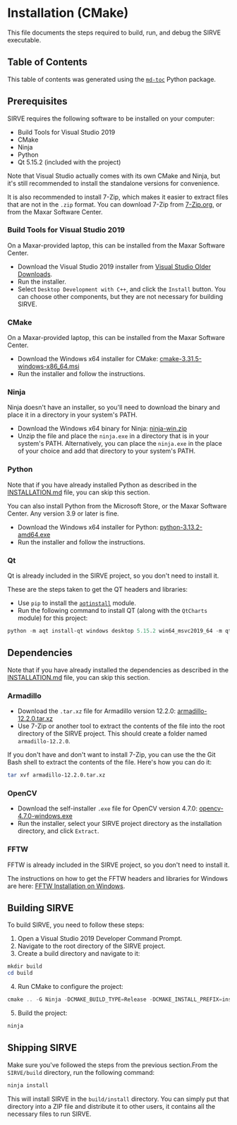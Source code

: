 # Installation (CMake)

This file documents the steps required to build, run, and debug the SIRVE executable.

## Table of Contents

<!--TOC-->
<!--TOC-->

This table of contents was generated using the [`md-toc`](https://pypi.org/project/md-toc/) Python package.

## Prerequisites

SIRVE requires the following software to be installed on your computer:

* Build Tools for Visual Studio 2019
* CMake
* Ninja
* Python
* Qt 5.15.2 (included with the project)

Note that Visual Studio actually comes with its own CMake and Ninja, but it's
still recommended to install the standalone versions for convenience.

It is also recommended to install 7-Zip, which makes it easier to extract files
that are not in the `.zip` format. You can download 7-Zip from
[7-Zip.org](https://www.7-zip.org/), or from the Maxar Software Center.

### Build Tools for Visual Studio 2019

On a Maxar-provided laptop, this can be installed from the Maxar Software Center.

* Download the Visual Studio 2019 installer from
  [Visual Studio Older Downloads](https://visualstudio.microsoft.com/vs/older-downloads/#visual-studio-2019-and-other-products).
* Run the installer. 
* Select `Desktop Development with C++`, and click the `Install` button. You can
  choose other components, but they are not necessary for building SIRVE.

### CMake

On a Maxar-provided laptop, this can be installed from the Maxar Software Center.

* Download the Windows x64 installer for CMake: [cmake-3.31.5-windows-x86_64.msi](https://github.com/Kitware/CMake/releases/download/v3.31.5/cmake-3.31.5-windows-x86_64.msi)
* Run the installer and follow the instructions.

### Ninja

Ninja doesn't have an installer, so you'll need to download the binary and place
it in a directory in your system's PATH.

* Download the Windows x64 binary for Ninja: [ninja-win.zip](https://github.com/ninja-build/ninja/releases/download/v1.12.1/ninja-win.zip)
* Unzip the file and place the `ninja.exe` in a directory that is in your 
  system's PATH. Alternatively, you can place the `ninja.exe` in the place 
  of your choice and add that directory to your system's PATH.

### Python

Note that if you have already installed Python as described in the
[INSTALLATION.md](INSTALLATION.md) file, you can skip this section.

You can also install Python from the Microsoft Store, or the Maxar Software 
Center. Any version 3.9 or later is fine.

* Download the Windows x64 installer for Python: [python-3.13.2-amd64.exe](https://www.python.org/ftp/python/3.13.2/python-3.13.2-amd64.exe)
* Run the installer and follow the instructions.

### Qt

Qt is already included in the SIRVE project, so you don't need to install it.

These are the steps taken to get the QT headers and libraries:

* Use `pip` to install the [`aqtinstall`](https://pypi.org/project/aqtinstall/) module.
* Run the following command to install QT (along with the `QtCharts` module) for
  this project:

```powershell
python -m aqt install-qt windows desktop 5.15.2 win64_msvc2019_64 -m qtcharts
```

## Dependencies

Note that if you have already installed the dependencies as described in the
[INSTALLATION.md](INSTALLATION.md) file, you can skip this section.

### Armadillo

* Download the `.tar.xz` file for Armadillo version 12.2.0:
  [armadillo-12.2.0.tar.xz](https://sourceforge.net/projects/arma/files/armadillo-12.2.0.tar.xz/download)
* Use 7-Zip or another tool to extract the contents of the file into the root
  directory of the SIRVE project. This should create a folder named
  `armadillo-12.2.0`.

If you don't have and don't want to install 7-Zip, you can use the the Git Bash
shell to extract the contents of the file. Here's how you can do it:

```bash
tar xvf armadillo-12.2.0.tar.xz
```

### OpenCV

* Download the self-installer `.exe` file for OpenCV version 4.7.0:
  [opencv-4.7.0-windows.exe](https://github.com/opencv/opencv/releases/download/4.7.0/opencv-4.7.0-windows.exe)
* Run the installer, select your SIRVE project directory as the installation
  directory, and click `Extract`.

### FFTW

FFTW is already included in the SIRVE project, so you don't need to install it.

The instructions on how to get the FFTW headers and libraries for Windows are 
here: [FFTW Installation on Windows](https://www.fftw.org/install/windows.html).

## Building SIRVE

To build SIRVE, you need to follow these steps:

1. Open a Visual Studio 2019 Developer Command Prompt.
2. Navigate to the root directory of the SIRVE project.
3. Create a build directory and navigate to it:

```powershell
mkdir build
cd build
```

4. Run CMake to configure the project:

```powershell
cmake .. -G Ninja -DCMAKE_BUILD_TYPE=Release -DCMAKE_INSTALL_PREFIX=install
```

5. Build the project:

```powershell
ninja
```

## Shipping SIRVE

Make sure you've followed the steps from the previous section.From the 
`SIRVE/build` directory, run the following command:

```powershell
ninja install
```

This will install SIRVE in the `build/install` directory. You can simply 
put that directory into a ZIP file and distribute it to other users, it contains
all the necessary files to run SIRVE.
